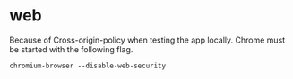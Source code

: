web
===

Because of Cross-origin-policy when testing the app locally. Chrome must be started with the following flag.

    chromium-browser --disable-web-security
